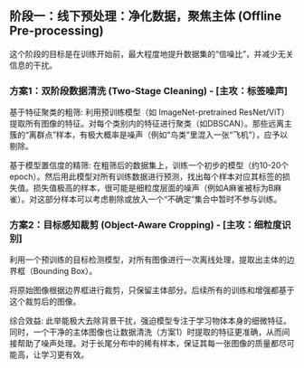 ## 阶段一：线下预处理：净化数据，聚焦主体 (Offline Pre-processing)
这个阶段的目标是在训练开始前，最大程度地提升数据集的“信噪比”，并减少无关信息的干扰。

### 方案1：双阶段数据清洗 (Two-Stage Cleaning) - [主攻：标签噪声]

基于特征聚类的粗筛: 利用预训练模型（如 ImageNet-pretrained ResNet/ViT）提取所有图像的特征。对每个类别内的特征进行聚类（如DBSCAN）。那些远离主簇的“离群点”样本，有极大概率是噪声（例如“鸟类”里混入一张“飞机”），应予以剔除。

基于模型置信度的精筛: 在粗筛后的数据集上，训练一个初步的模型（约10-20个epoch）。然后用此模型对所有训练数据进行预测，找出每个样本对应其标签的损失值。损失值极高的样本，很可能是细粒度层面的噪声（例如A麻雀被标为B麻雀）。对这部分样本可以考虑剔除或放入一个“不确定”集合中暂时不参与训练。

### 方案2：目标感知裁剪 (Object-Aware Cropping) - [主攻：细粒度识别]

利用一个预训练的目标检测模型，对所有图像进行一次离线处理，提取出主体的边界框（Bounding Box）。

将原始图像根据边界框进行裁剪，只保留主体部分。后续所有的训练和增强都基于这个裁剪后的图像。

综合效益: 此举能极大去除背景干扰，强迫模型专注于学习物体本身的细微特征。同时，一个干净的主体图像也让数据清洗（方案1）时提取的特征更准确，从而间接帮助了噪声处理。对于长尾分布中的稀有样本，保证其每一张图像的质量都尽可能高，让学习更有效。